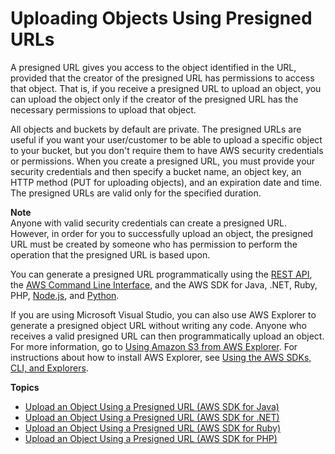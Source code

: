 # Uploading Objects Using Presigned URLs<a name="PresignedUrlUploadObject"></a>

A presigned URL gives you access to the object identified in the URL, provided that the creator of the presigned URL has permissions to access that object\. That is, if you receive a presigned URL to upload an object, you can upload the object only if the creator of the presigned URL has the necessary permissions to upload that object\. 

All objects and buckets by default are private\. The presigned URLs are useful if you want your user/customer to be able to upload a specific object to your bucket, but you don't require them to have AWS security credentials or permissions\. When you create a presigned URL, you must provide your security credentials and then specify a bucket name, an object key, an HTTP method \(PUT for uploading objects\), and an expiration date and time\. The presigned URLs are valid only for the specified duration\. 

**Note**  
Anyone with valid security credentials can create a presigned URL\. However, in order for you to successfully upload an object, the presigned URL must be created by someone who has permission to perform the operation that the presigned URL is based upon\.

You can generate a presigned URL programmatically using the [REST API](https://docs.aws.amazon.com/AmazonS3/latest/API/sigv4-query-string-auth.html#query-string-auth-v4-signing-example), the [AWS Command Line Interface](https://docs.aws.amazon.com/cli/latest/reference/s3/presign.html), and the AWS SDK for Java, \.NET, Ruby, PHP, [Node\.js](https://docs.aws.amazon.com/AWSJavaScriptSDK/latest/AWS/S3.html#getSignedUrl-property), and [Python](http://boto3.amazonaws.com/v1/documentation/api/latest/reference/services/s3.html#S3.Client.generate_presigned_url)\.

 If you are using Microsoft Visual Studio, you can also use AWS Explorer to generate a presigned object URL without writing any code\. Anyone who receives a valid presigned URL can then programmatically upload an object\. For more information, go to [Using Amazon S3 from AWS Explorer](https://docs.aws.amazon.com/AWSToolkitVS/latest/UserGuide/using-s3.html)\. For instructions about how to install AWS Explorer, see [Using the AWS SDKs, CLI, and Explorers](UsingAWSSDK.md)\.

**Topics**
+ [Upload an Object Using a Presigned URL \(AWS SDK for Java\)](PresignedUrlUploadObjectJavaSDK.md)
+ [Upload an Object Using a Presigned URL \(AWS SDK for \.NET\)](UploadObjectPreSignedURLDotNetSDK.md)
+ [Upload an Object Using a Presigned URL \(AWS SDK for Ruby\)](UploadObjectPreSignedURLRubySDK.md)
+ [Upload an Object Using a Presigned URL \(AWS SDK for PHP\)](https://docs.aws.amazon.com/sdk-for-php/v3/developer-guide/s3-presigned-url.html)